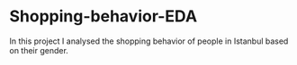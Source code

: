 # Shopping-behavior-EDA
In this project I analysed the shopping behavior of people in Istanbul based on their gender.
